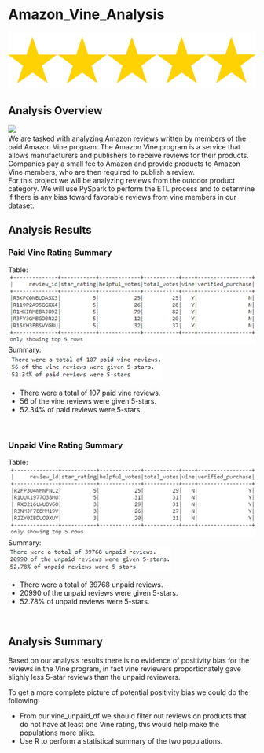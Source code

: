 # Amazon_Vine_Analysis
![](Images/stars.PNG)

## Analysis Overview
![](Resources/Images/MechaCar_mpg.PNG)
<br>
We are tasked with analyzing Amazon reviews written by members of the paid Amazon Vine program. The Amazon Vine program is a service that allows manufacturers and publishers to receive reviews for their products. Companies pay a small fee to Amazon and provide products to Amazon Vine members, who are then required to publish a review.
<br>
For this project we will be analyzing reviews from the outdoor product category. We will use PySpark to perform the ETL process and to determine if there is any bias toward favorable reviews from vine members in our dataset.  

## Analysis Results
### Paid Vine Rating Summary
Table:<br>
![](Images/paid.PNG)<br>
Summary:<br>
![](Images/paid_summary.PNG)<br>
- There were a total of 107 paid vine reviews.
- 56 of the vine reviews were given 5-stars.
- 52.34% of paid reviews were 5-stars.
<br>

### Unpaid Vine Rating Summary
Table:<br>
![](Images/unpaid.PNG)<br>
Summary:<br>
![](Images/unpaid_summary.PNG)<br>
- There were a total of 39768 unpaid reviews.
- 20990 of the unpaid reviews were given 5-stars.
- 52.78% of unpaid reviews were 5-stars.
<br>

## Analysis Summary
Based on our analysis results there is no evidence of positivity bias for the reviews in the Vine program, in fact vine reviewers proportionately gave slighly less 5-star reviews than the unpaid reviewers. 

To get a more complete picture of potential positivity bias we could do the following:
- From our vine_unpaid_df we should filter out reviews on products that do not have at least one Vine rating, this would help make the populations more alike. 
- Use R to perform a statistical summary of the two populations. 
<br>
